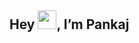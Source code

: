<h2>Hey <img src="https://raw.githubusercontent.com/TheDudeThatCode/TheDudeThatCode/master/Assets/Hi.gif" width="30">, I’m Pankaj </h2>
